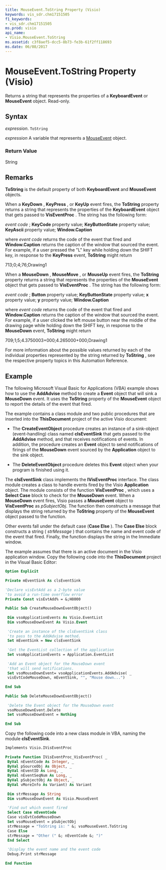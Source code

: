 ```yaml
---
title: MouseEvent.ToString Property (Visio)
keywords: vis_sdr.chm17151505
f1_keywords:
- vis_sdr.chm17151505
ms.prod: visio
api_name:
- Visio.MouseEvent.ToString
ms.assetid: c3f8aef5-dcc5-8b73-fe3b-61f2ff118693
ms.date: 06/08/2017
---
```



# MouseEvent.ToString Property (Visio)

Returns a string that represents the properties of a  **KeyboardEvent** or **MouseEvent** object. Read-only.


## Syntax

 _expression_. `ToString`

 _expression_ A variable that represents a [MouseEvent](./Visio.MouseEvent.md) object.


### Return Value

String


## Remarks

 **ToString** is the default property of both **KeyboardEvent** and **MouseEvent** objects.

When a  **KeyDown** , **KeyPress** , or **KeyUp** event fires, the **ToString** property returns a string that represents the properties of the **KeyboardEvent** object that gets passed to **VisEventProc** . The string has the following form:

 _event code_ ; **KeyCode** property value; **KeyButtonState** property value; **KeyAscii** property value; **Window.Caption**

where  _event code_ returns the code of the event that fired and **Window.Caption** returns the caption of the window that sourced the event. For example, if a user pressed the "L" key while holding down the SHIFT key, in response to the **KeyPress** event, **ToString** might return

713;0;4;76;Drawing1

When a  **MouseDown** , **MouseMove** , or **MouseUp** event fires, the **ToString** property returns a string that represents the properties of the **MouseEvent** object that gets passed to **VisEventProc** . The string has the following form:

 _event code_ ; **Button** property value; **KeyButtonState** property value; **x** property value; **y** property value; **Window.Caption**

where  _event code_ returns the code of the event that fired and **Window.Caption** returns the caption of the window that sourced the event. For example, if a user clicked the left mouse button near the middle of the drawing page while holding down the SHIFT key, in response to the **MouseDown** event, **ToString** might return

709;1;5;4.3750003+000;4.265000+000;Drawing1

For more information about the possible values returned by each of the individual properties represented by the string returned by  **ToString** , see the respective property topics in this Automation Reference.


## Example

The following Microsoft Visual Basic for Applications (VBA) example shows how to use the  **AddAdvise** method to create a **Event** object that will sink a **MouseDown** event. It uses the **ToString** property of the **MouseEvent** object to report the details of the event that fired.

The example contains a class module and two public procedures that are inserted into the  **ThisDocument** project of the active Visio document:




- The  **CreateEventObject** procedure creates an instance of a sink-object (event-handling) class named **clsEventSink** that gets passed to the **AddAdvise** method, and that receives notifications of events. In addition, the procedure creates an **Event** object to send notifications of firings of the **MouseDown** event sourced by the **Application** object to the sink object.
    
- The  **DeleteEventObject** procedure deletes this **Event** object when your program is finished using it.
    


The  **clsEventSink** class implements the **IVisEventProc** interface. The class module creates a class to handle events fired by the Visio **Application** object. The module consists of the function **VisEventProc** , which uses a **Select Case** block to check for the **MouseDown** event. When a **MouseDown** event fires, Visio passes a **MouseEvent** object to **VisEventProc** as _pSubjectObj_. The function then constructs a message that displays the string returned by the  **ToString** property of the **MouseEvent** object passed to the function.

Other events fall under the default case (**Case Else** ). The **Case Else** block constructs a string ( _strMessage_ ) that contains the name and event code of the event that fired. Finally, the function displays the string in the Immediate window.

The example assumes that there is an active document in the Visio application window. Copy the following code into the  **ThisDocument** project in the Visual Basic Editor:




```vb
Option Explicit 
 
Private mEventSink As clsEventSink 
 
'Declare visEvtAdd as a 2-byte value 
'to avoid a run-time overflow error 
Private Const visEvtAdd% = &;H8000 
 
Public Sub CreateMouseDownEventObject() 
 
 Dim vsoApplicationEvents As Visio.EventList 
 Dim vsoMouseDownEvent As Visio.Event 
 
 'Create an instance of the clsEventSink class 
 'to pass to the AddAdvise method. 
 Set mEventSink = New clsEventSink 
 
 'Get the EventList collection of the application 
 Set vsoApplicationEvents = Application.EventList 
 
 'Add an Event object for the MouseDown event 
 'that will send notifications. 
 Set vsoMouseDownEvent= vsoApplicationEvents.AddAdvise( _ 
 visEvtCodeMouseDown, mEventSink, "", "Mouse down...") 
 
End Sub 
 
Public Sub DeleteMouseDownEventObject() 
 
 'Delete the Event object for the MouseDown event 
 vsoMouseDownEvent.Delete 
 Set vsoMouseDownEvent = Nothing 
 
End Sub
```

Copy the following code into a new class module in VBA, naming the module  **clsEventSink**. 




```vb
Implements Visio.IVisEventProc 
 
Private Function IVisEventProc_VisEventProc( _ 
 ByVal nEventCode As Integer, _ 
 ByVal pSourceObj As Object, _ 
 ByVal nEventID As Long, _ 
 ByVal nEventSeqNum As Long, _ 
 ByVal pSubjectObj As Object, _ 
 ByVal vMoreInfo As Variant) As Variant 
 
 Dim strMessage As String 
 Dim vsoMouseDownEvent As Visio.MouseEvent 
 
 'Find out which event fired 
 Select Case nEventCode 
 Case visEvtCodeMouseDown 
 Set vsoMouseEvent = pSubjectObj 
 strMessage = "ToString is: " &; vsoMouseEvent.ToString 
 Case Else 
 strMessage = "Other (" &; nEventCode &; ")" 
 End Select 
 
 'Display the event name and the event code 
 Debug.Print strMessage 
 
End Function
```


